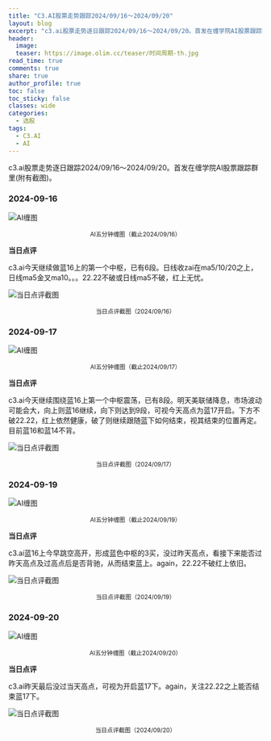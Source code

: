 ```yaml
---
title: "C3.AI股票走势跟踪2024/09/16～2024/09/20"
layout: blog
excerpt: "c3.ai股票走势逐日跟踪2024/09/16～2024/09/20。首发在缠学院AI股票跟踪群里(附有截图)。"
header:
  image: 
  teaser: https://image.olim.cc/teaser/时间周期-th.jpg
read_time: true
comments: true
share: true
author_profile: true
toc: false
toc_sticky: false
classes: wide
categories:
  - 选股
tags:
  - C3.AI
  - AI
---
```


c3.ai股票走势逐日跟踪2024/09/16～2024/09/20。首发在缠学院AI股票跟踪群里(附有截图)。

### 2024-09-16

![AI缠图](https://image.olim.cc/2024b/AI-20240916-m5-c.png)
<small><center>AI五分钟缠图（截止2024/09/16）</center></small>

**当日点评**

c3.ai今天继续做蓝16上的第一个中枢，已有6段。日线收zai在ma5/10/20之上，日线ma5金叉ma10。。。22.22不破或日线ma5不破，红上无忧。

![当日点评截图](https://image.olim.cc/2024b/AI-20240916-comments-1.jpg)
<small><center>当日点评截图（2024/09/16）</center></small>

### 2024-09-17

![AI缠图](https://image.olim.cc/2024b/AI-20240917-m5-c.png)
<small><center>AI五分钟缠图（截止2024/09/17）</center></small>

**当日点评**

c3.ai今天继续围绕蓝16上第一个中枢震荡，已有8段。明天美联储降息，市场波动可能会大，向上则蓝16继续，向下则达到9段，可视今天高点为蓝17开启。下方不破22.22，红上依然健康，破了则继续跟随蓝下如何结束，视其结束的位置再定。目前蓝16和蓝14不背。

![当日点评截图](https://image.olim.cc/2024b/AI-20240917-comments-1.jpg)
<small><center>当日点评截图（2024/09/17）</center></small>

### 2024-09-19

![AI缠图](https://image.olim.cc/2024b/AI-20240919-m5-c.png)
<small><center>AI五分钟缠图（截止2024/09/19）</center></small>

**当日点评**

c3.ai蓝16上今早跳空高开，形成蓝色中枢的3买，没过昨天高点，看接下来能否过昨天高点及过高点后是否背驰，从而结束蓝上。again，22.22不破红上依旧。

![当日点评截图](https://image.olim.cc/2024b/AI-20240919-comments-1.jpg)
<small><center>当日点评截图（2024/09/19）</center></small>

### 2024-09-20

![AI缠图](https://image.olim.cc/2024b/AI-20240920-m5-c.jpg)
<small><center>AI五分钟缠图（截止2024/09/20）</center></small>

**当日点评**

c3.ai昨天最后没过当天高点，可视为开启蓝17下。again，关注22.22之上能否结束蓝17下。

![当日点评截图](https://image.olim.cc/2024b/AI-20240920-comments-1.jpg)
<small><center>当日点评截图（2024/09/20）</center></small>

